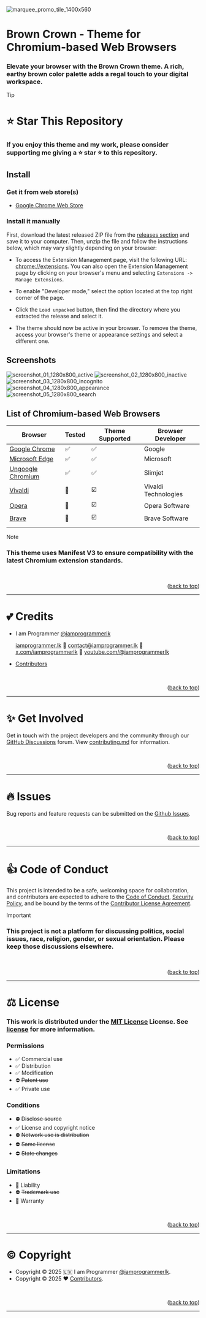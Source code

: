 <a name="readme-top"></a>

![marquee_promo_tile_1400x560](/resource/promo_tile/marquee_promo_tile_1400x560.png)

# Brown Crown - Theme for Chromium-based Web Browsers

### Elevate your browser with the Brown Crown theme. A rich, earthy brown color palette adds a regal touch to your digital workspace.

> [!TIP]
>
> # ⭐ Star This Repository
>
> ### If you enjoy this theme and my work, please consider supporting me giving a ⭐ star ⭐ to this repository.

## Install

### Get it from web store(s)

- [Google Chrome Web Store](https://chromewebstore.google.com/detail/dgaadhjmmipbbiooiklaapikgadpcfcb)

### Install it manually

First, download the latest released ZIP file from the [releases section](/../../releases) and save it to your computer. Then, unzip the file and follow the instructions below, which may vary slightly depending on your browser:

- To access the Extension Management page, visit the following URL: [chrome://extensions](chrome://extensions). You can also open the Extension Management page by clicking on your browser's menu and selecting `Extensions -> Manage Extensions`.

- To enable "Developer mode," select the option located at the top right corner of the page.

- Click the `Load unpacked` button, then find the directory where you extracted the release and select it.

- The theme should now be active in your browser. To remove the theme, access your browser's theme or appearance settings and select a different one.

## Screenshots

![screenshot_01_1280x800_active](/resource/screenshot/screenshot_01_1280x800_active.png)
![screenshot_02_1280x800_inactive](/resource/screenshot/screenshot_02_1280x800_inactive.png)
![screenshot_03_1280x800_incognito](/resource/screenshot/screenshot_03_1280x800_incognito.png)
![screenshot_04_1280x800_appearance](/resource/screenshot/screenshot_04_1280x800_appearance.png)
![screenshot_05_1280x800_search](/resource/screenshot/screenshot_05_1280x800_search.png)

## List of Chromium-based Web Browsers

| Browser                       | Tested | Theme Supported | Browser Developer    |
| ----------------------------- | ------ | --------------- | -------------------- |
| [Google Chrome][chrome]       | ✅     | ✅              | Google               |
| [Microsoft Edge][edge]        | ✅     | ✅              | Microsoft            |
| [Ungoogle Chromium][chromium] | ✅     | ✅              | Slimjet              |
| [Vivaldi][vivaldi]            | 🔴     | ☑️              | Vivaldi Technologies |
| [Opera][opera]                | 🔴     | ☑️              | Opera Software       |
| [Brave][brave]                | 🔴     | ☑️              | Brave Software       |
|                               |        |                 |                      |

[chrome]: https://www.google.com/chrome/
[edge]: https://www.microsoft.com/en-us/edge
[chromium]: https://github.com/ungoogled-software/ungoogled-chromium
[vivaldi]: https://vivaldi.com/
[opera]: https://www.opera.com/
[brave]: https://brave.com/

> [!NOTE]
>
> ### This theme uses Manifest V3 to ensure compatibility with the latest Chromium extension standards.

<br>
<p align="right">(<a href="#readme-top">back to top</a>)</p>

---

# 💕 Credits

- I am Programmer [@iamprogrammerlk](https://github.com/iamprogrammerlk)

  [iamprogrammer.lk](https://iamprogrammer.lk) 🔶 [contact@iamprogrammer.lk](mailto:contact@iamprogrammer.lk) 🔶 [x.com/iamprogrammerlk](https://x.com/iamprogrammerlk) 🔶 [youtube.com/@iamprogrammerlk](https://youtube.com/@iamprogrammerlk)

- [Contributors](/../../graphs/contributors)

<br>
<p align="right">(<a href="#readme-top">back to top</a>)</p>

---

# ✨ Get Involved

Get in touch with the project developers and the community through our [GitHub Discussions](/../../discussions) forum. View [contributing.md](/contributing.md) for information.

<br>
<p align="right">(<a href="#readme-top">back to top</a>)</p>

---

# 🔥 Issues

Bug reports and feature requests can be submitted on the [Github Issues](/../../issues).

<br>
<p align="right">(<a href="#readme-top">back to top</a>)</p>

---

# 👍 Code of Conduct

This project is intended to be a safe, welcoming space for collaboration, and contributors are expected to adhere to the [Code of Conduct](/code_of_conduct.md), [Security Policy](/security.md), and be bound by the terms of the [Contributor License Agreement](/contributor_license_agreement.md).

> [!IMPORTANT]
>
> ### This project is not a platform for discussing politics, social issues, race, religion, gender, or sexual orientation. Please keep those discussions elsewhere.

<br>
<p align="right">(<a href="#readme-top">back to top</a>)</p>

---

# ⚖️ License

### This work is distributed under the [MIT License](https://choosealicense.com/licenses/mit/) License. See [license](/license.md) for more information.

### Permissions

- ✅ Commercial use
- ✅ Distribution
- ✅ Modification
- ⛔ ~~Patent use~~
- ✅ Private use

### Conditions

- ⛔ ~~Disclose source~~
- ✅ License and copyright notice
- ⛔ ~~Network use is distribution~~
- ⛔ ~~Same license~~
- ⛔ ~~State changes~~

### Limitations

- 🚫 Liability
- ⛔ ~~Trademark use~~
- 🚫 Warranty

<br>
<p align="right">(<a href="#readme-top">back to top</a>)</p>

---

# ©️ Copyright

- Copyright © 2025 🇱🇰 I am Programmer [@iamprogrammerlk](https://github.com/iamprogrammerlk).
- Copyright © 2025 ❤️ [Contributors](/../../graphs/contributors).

<br>
<p align="right">(<a href="#readme-top">back to top</a>)</p>

---
